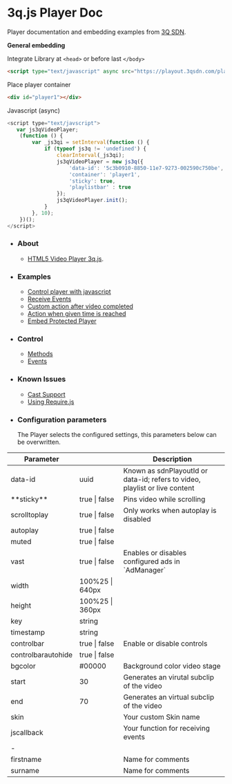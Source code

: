 # 3q.js Player Doc

Player documentation and embedding examples from [3Q SDN](https://www.3qsdn.com).

**General embedding**

Integrate Library at `<head>` or before last `</body>`
```html
<script type="text/javascript" async src="https://playout.3qsdn.com/player/js/sdnplayer.js"></script>
```

Place player container
```html
<div id="player1"></div>
```

Javascript (async)
```javascript
<script type="text/javscript">
   var js3qVideoPlayer;
    (function () {
        var _js3qi = setInterval(function () {
            if (typeof js3q != 'undefined') {
                clearInterval(_js3qi);
                js3qVideoPlayer = new js3q({
                    'data-id': '5c3b0910-8850-11e7-9273-002590c750be',
                    'container': 'player1',
                    'sticky': true,
                    'playlistbar' : true
                });
                js3qVideoPlayer.init();
            }
        }, 10);
    })();
</script>
```


* ### About
    * [HTML5 Video Player 3q.js](https://www.3qsdn.com/en/adaptive_html5_video_player).

* ### Examples
    * [Control player with javascript](examples/javascript-control-player.md)
    * [Receive Events](examples/receive-events.md)
    * [Custom action after video completed](examples/action-after-video-completed.md)
    * [Action when given time is reached](examples/action-after-given-time-is-reached.md)
    * [Embed Protected Player](examples/generate-key.md)

* ### Control
    * [Methods](docs/methods.md)
    * [Events](docs/events.md)

* ### Known Issues
    * [Cast Support](docs/cast-support.md)
    * [Using Require.js](docs/require-js.md)

* ### Configuration parameters

    The Player selects the configured settings, this parameters below can be overwritten.

<table width="100%">
<thead>
<tr>
<th>Parameter</th>
<th></th>
<th>Description</th>
</tr>
</thead>
<tbody>
<tr>
<td>data-id</td>
<td>uuid</td>
<td>Known as sdnPlayoutId or data-id; refers to video, playlist or live content</td>
</tr>
<tr>
<td>**sticky**</td>
<td>true | false</td>
<td>Pins video while scrolling</td>
</tr>
<tr>
<td>scrolltoplay</td>
<td>true | false</td>
<td>Only works when autoplay is disabled</td>
</tr>
<tr>
<td>autoplay</td>
<td>true | false</td>
<td></td>
</tr>
<tr>
<td>muted</td>
<td>true | false</td>
<td></td>
</tr>
<tr>
<td>vast</td>
<td>true | false</td>
<td>Enables or disables configured ads in `AdManager`</td>
</tr>
<tr>
<td>width</td>
<td>100%25 | 640px</td>
<td></td>
</tr>
<tr>
<td>height</td>
<td>100%25 | 360px</td>
<td></td>
</tr>
<tr>
<td>key</td>
<td>string</td>
<td></td>
</tr>
<tr>
<td>timestamp</td>
<td>string</td>
<td></td>
</tr>
<tr>
<td>controlbar</td>
<td>true | false</td>
<td>Enable or disable controls</td>
</tr>
<tr>
<td>controlbarautohide</td>
<td>true | false</td>
<td></td>
</tr>
<tr>
<td>bgcolor</td>
<td>#00000</td>
<td>Background color video stage</td>
</tr>
<tr>
<td>start</td>
<td>30</td>
<td>Generates an virutal subclip of the video</td>
</tr>
<tr>
<td>end</td>
<td>70</td>
<td>Generates an virtual subclip of the video</td>
</tr>
<tr>
<td>skin</td>
<td></td>
<td>Your custom Skin name</td>
</tr>
<tr>
<td>jscallback</td>
<td></td>
<td>Your function for receiving events</td>
</tr>
<tr>
<td>-</td>
<td></td>
<td></td>
</tr>
<tr>
<td>firstname</td>
<td></td>
<td>Name for comments</td>
</tr>

<tr>
<td>surname</td>
<td></td>
<td>Name for comments</td>
</tr>
</tbody>
</table>